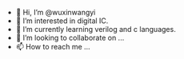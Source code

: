 - 👋 Hi, I’m @wuxinwangyi
- 👀 I’m interested in digital IC.
- 🌱 I’m currently learning verilog and c languages.
- 💞️ I’m looking to collaborate on ...
- 📫 How to reach me ...

<!---
wuxinwangyi/wuxinwangyi is a ✨ special ✨ repository because its `README.md` (this file) appears on your GitHub profile.
You can click the Preview link to take a look at your changes.
--->
